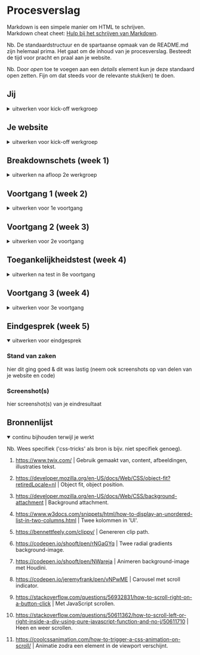 # Procesverslag
Markdown is een simpele manier om HTML te schrijven.  
Markdown cheat cheet: [Hulp bij het schrijven van Markdown](https://github.com/adam-p/markdown-here/wiki/Markdown-Cheatsheet).

Nb. De standaardstructuur en de spartaanse opmaak van de README.md zijn helemaal prima. Het gaat om de inhoud van je procesverslag. Besteedt de tijd voor pracht en praal aan je website.

Nb. Door *open* toe te voegen aan een *details* element kun je deze standaard open zetten. Fijn om dat steeds voor de relevante stuk(ken) te doen.





## Jij

<details>
<summary>uitwerken voor kick-off werkgroep</summary>

### Auteur:
Danian Marengo

#### Je startniveau:
Rood. Ik kan het wel, maar doordat ik het weinig doe is het hier wat vastgeroest ik. Als het lukt is coderen stiekem wel leuk. 

#### Je focus:
Surface plane
 
</details>





## Je website

<details>
<summary>uitwerken voor kick-off werkgroep</summary>

### Je opdracht:
https://www.twix.com

#### Screenshot(s) van de eerste pagina (small screen): 
Explore Twix
<img src="images/home.jpg" width="375px" alt="Homepagina van Twix website.">

#### Screenshot(s) van de tweede pagina (small screen):
Our Story 
<img src="images/our_story.jpg" width="375px" alt="Our story pagina van Twix website.">
 
</details>



## Breakdownschets (week 1)

<details>
<summary>uitwerken na afloop 2e werkgroep</summary>

### de hele pagina: 
<img src="images/breakdown_1.jpg" width="375px" alt="breakdown van de hele pagina">

### dynamisch deel (bijv menu): 
<img src="images/breakdown_dynamisch_1.jpg" width="375px" alt="breakdown van een dynamisch deel">

### wellicht nog een dynamisch deel (bijv filter): 
<img src="images/breakdown_dynamisch_2.jpg" width="375px" alt="breakdown van nog een dynamisch deel">

</details>





## Voortgang 1 (week 2)

<details>
<summary>uitwerken voor 1e voortgang</summary>

### Stand van zaken

Op de afgelopen twee weken aan lesstof kan ik positief terugblikken. Ondanks dat ik het gevoel heb dat ik over een "oké" basis beschik
om aan de slag te gaan met mijn website, heb ik mij voorgenomen om mij vanaf de start te verdiepen in de oefeningen. Zelf toepassen is namelijk
een goede manier om een beter begrip te krijgen van de lesstof. 
 
Omdat ik mij vooral heb gericht op het begrijpen van de stof heb ik minder aandacht kunnen besteden aan mijn website zelf.

<img src="images/voortgang_screen_1.png" width="375px" alt="Voortgang 1">
 
Wel heb ik een basis van de html neergezet en heb ik een aantal algemene stijlen toegevoegd. Door mijn aandacht vooral aan de
oefeningen te besteden hoop ik dat het programmeren van de website gemakkelijker verloopt.
 
<img src="images/voortgang_screen_2.png" width="375px" alt="Voortgang 2">
 



### Agenda voor meeting
samen met je groepje opstellen

| Adam            | Coen            | Danian          | Shae       
| ---             | ---             | ---             | ---        
| Geen            | Geen            | Geen            | Geen
| bijzonderheden  | bijzonderheden  | bijzonderheden  | bijzonderheden


### Verslag van meeting
hier na afloop snel de uitkomsten van de meeting vastleggen
 
- Verstandig om de html zover mogelijk uit te werken voordat je begint aan het stijlen in css.
- Aantekeningen maken in zowel html als de css om het overzicht te behouden.
 
- Inspector via Safari, om fonts van organisaties te downloaden, vervolgens fontconverter.
 
- Parallax scrollen realiseren door "background-attachment: fixed".
 
- Codepen van de student assistenten ontvangen voor het creeëren van een hamburger menu. 
 

</details>





## Voortgang 2 (week 3)

<details>
<summary>uitwerken voor 2e voortgang</summary>

### Stand van zaken

Na drie weken is ben ik verder gegaan met het detailleren van de pagina. Zo heb ik het beeldmerk en het menu toegevoegd aan de navigatie.
Daarnaast heb de afbeelding van de twee Twix fabrieken opnieuw gepositioneerd met "Object-fit" en "object-position". Dit zorgt
ervoor de de afbeelding meeschaalt zonder dat het belangrijkste deel van de afbeelding uit het beeld verdwijnt.

 
<img src="images/voortgang_2_screen_1.png" width="375px" alt="Voortgang 2">
 
Ondanks de visuele inspector blijft het af en toe lastig om bepaalde onderdelen na te maken. Over het deel van de Twix website wat
op onderstaande afbeelding te zien is had ik zo mijn twijfels. Dankzij Sanne zijn deze twijfels omgezet tot zekerheid en hoef ik mij
geen zorgen meer te maken over het uiterlijk tijdens het stijlen. 
 
<img src="images/voortgang_2_screen_2.png" width="375px" alt="Voortgang 2">
 
Door mijn werkwijze is het zo dat de website zelf nog niet volledig is vormgegeven, wel heb ik de één van de uitkomsten van de
"voortgang 1 meeting" direct in mijn website verwerkt. Door een "background-attachment" toe te voegen aan de onderstaande afbeelding
lijkt het alsof de afbeelding op zijn plek blijft staan tijdens het scrollen. 

<img src="images/voortgang_2_screen_3.png" width="375px" alt="Voortgang 2">
 
Nu dat er een goede basis staat is het tijd om de het stijlen af te ronden zodat we ons kunnen richten op de "socials", animaties en eventuele verbeteringen
aan de Twix website zelf, zodat we volgende week iets kunnen opleveren wat niet alleen af is, maar ook precies zoals we in gedachte hadden. 


### Agenda voor meeting
samen met je groepje opstellen

| Adam            | Coen                     | Danian                  | Shae       
| ---             | ---                      | ---                     | ---        
| Uitlijning      | Search button en Footer  | Uitwerking socials      | Slider


### Verslag van meeting
hier na afloop snel de uitkomsten van de meeting vastleggen

- Het zou natuurlijk helemaal geweldig zijn als de interactieve elementen als de carousel werken, aangezien we voor surface plane hebben gekozen. Maar Sanne heeft aangegeven dat het wat dat betreft voldoende is als de blokken kunnen scrollen. 
 
- Sanne heeft een soort gelijke carousel die Shae en ik nodig hebben gemaakt voor het van Gogh museum en heeft de code daarvan gedeeld om eventueel van te kunnen leren. 

</details>





## Toegankelijkheidstest (week 4)

<details>
<summary>uitwerken na test in 8e voortgang</summary>

De toegankelijkheidstest bestond uit drie onderdelen. Hoe goed de website te bedienen is met enkel het toetsenbord, hoe goed de website te gebruiken is met een screen reader en het bedienen van de website met een visuele beperking of problemen met de motoriek. In tweetallen hebben we elkaars website getest op basis van eerder genoemde punten. 
 
 
### Bevindingen
Lijst met je bevindingen die in de test naar voren kwamen:

 
### Enkel navigeren met toetsenbord
 
#### Titel eerste bevinding
Hier korte omschrijving (met indien nodig een afbeelding)

Hier een omschrijving van hoe het opgelost kan worden (met indien nodig een afbeelding)


### Gebruik van Screenreaders
 
#### Titel eerste bevinding
Hier korte omschrijving (met indien nodig een afbeelding)

Hier een omschrijving van hoe het opgelost kan worden (met indien nodig een afbeelding)
 
 
### Het web met een beperking
 
#### Titel eerste bevinding
Hier korte omschrijving (met indien nodig een afbeelding)

Hier een omschrijving van hoe het opgelost kan worden (met indien nodig een afbeelding)

</details>





## Voortgang 3 (week 4)

<details>
<summary>uitwerken voor 3e voortgang</summary>

### Stand van zaken
hier dit ging goed & dit was lastig (neem ook screenshots op van delen van je website en code)
 
De laatste voortgang. Waar ik wat dat betreft goed bezig ben. Zijn er nog een aantal uitdagingen die ik graag zou willen trotseren voordat ik het eindgesprek in ga. Op het moment staan de eerste en de tweede pagina in zijn geheel en zijn er nog een aantal details die ik moet toevoegen om te kunnen zeggen dat het me is gelukt om de Twix website "netter" na te maken. 
 
Eén van de goede punten zijn de animaties. Aangezien ik voor een speelse website heb gekozen zal het ook veel minder storen om wat leuke toevoegingen te maken. Als voorbeeld het volgende. Zodra je muis het blok betreed kleurt deze rood en klinkt er een hemels gezang op de achtergrond. 
 
Als je hierdoor niet meer zin krijgt in een Twix. 
 
<img src="images/voortgang_3_screen_1.png" width="375px" alt="Voortgang 2">
 
Daarnaast heb ik me van mijn beste kant geprobeerd te laten zien en heb ik ervoor gekozen om een "clip-path" te gebruiken in plaats van een afbeelding voor de driehoeken die omhoog staan. Nu kan dit volgens Sanne ook zonder div, alleen is dat mij jammer genoeg niet gelukt.

<img src="images/voortgang_3_screen_2.png" width="375px" alt="Voortgang 2">

Iets waar ik erg trots op ben is dat de carousel daadwerkelijk op die van Twix begint te lijken. Nu moet ik daar natuurlijk wel eerlijk bij vertellen dat ik dit niet zelf voor elkaar heb gekregen. 
 
<img src="images/voortgang_3_screen_3.png" width="375px" alt="Voortgang 2">
 
Wat dat betreft wordt het al goed gerekend als de carousel kan scrollen, maar daar nam ik zelf geen genoegen mee. Zo is nu te zien hoe de de rode balk meebeweegt aan de hand van het scrollen. 
 
<img src="images/voortgang_3_screen_4.png" width="375px" alt="Voortgang 2">
 
Daarnaast wou ik nog vermelden hoe de code die ik van Sanne heb gekregen voor het creëren van een harde cirkel in een radial gradient heeft geholpen bij meerdere elementen op de website zoals hieronder. 
 
<img src="images/voortgang_3_screen_5.png" width="375px" alt="Voortgang 2">
 
Wat betekent dat het dus niet steeds een afbeelding hoeft te zijn die achter het blok wordt geplaatst. 

### Agenda voor meeting
samen met je groepje opstellen

| Adam                | Coen                 | Danian                  | Shae       
| ---                 | ---                  | ---                     | ---        
| Stijling Navigatie  | Iconen in blokken    | 'After' op de headings  | Uit en inklapbare blokken tekst


### Verslag van meeting
hier na afloop snel de uitkomsten van de meeting vastleggen

- Achteraf bleek het te zijn dat Adam zijn navigatie moeilijk te stijlen was door de nesting van zijn "ul's". Deze zaten namelijk in "li's".

- In plaats van de pijlen als afbeeldingen in de "li's" plaatsen, is het efficiënter om ::after te gebruiken.
 
- Het blijkt lastiger te zijn dan gedacht om een "clip path" op de ::after van een heading te zetten. Yunus heeft aangegeven om hier later op terug te komen.
 
- Yunus heeft de code van zijn Apple website gedeeld om te laten zien hoe hij daar de uit en inklapbare blokken tekst heeft geprogrammeerd.
 
- Mede door Yunus is het Shae daarnaast ook gelukt om de datum weer te geven op haar website. 

</details>





## Eindgesprek (week 5)

<details open>
<summary>uitwerken voor eindgesprek</summary>

### Stand van zaken
hier dit ging goed & dit was lastig (neem ook screenshots op van delen van je website en code)

### Screenshot(s)

hier screenshot(s) van je eindresultaat

</details>





## Bronnenlijst

<details open>
<summary>continu bijhouden terwijl je werkt</summary>

Nb. Wees specifiek ('css-tricks' als bron is bijv. niet specifiek genoeg).

1.  https://www.twix.com/ | Gebruik gemaakt van, content, afbeeldingen, illustraties tekst.
 
2.  https://developer.mozilla.org/en-US/docs/Web/CSS/object-fit?retiredLocale=nl | Object fit, object position. 
3.  https://developer.mozilla.org/en-US/docs/Web/CSS/background-attachment | Background attachment.
 
4.  https://www.w3docs.com/snippets/html/how-to-display-an-unordered-list-in-two-columns.html | Twee kolommen in 'Ul'.
 
5.  https://bennettfeely.com/clippy/ | Genereren clip path.
 
6.  https://codepen.io/shooft/pen/rNGaGYq | Twee radial gradients background-image.
7.  https://codepen.io/shooft/pen/NWareja | Animeren background-image met Houdini.
8.  https://codepen.io/jeremyfrank/pen/vNPwME | Carousel met scroll indicator.
9.  https://stackoverflow.com/questions/56932831/how-to-scroll-right-on-a-button-click | Met JavaScript scrollen.
10. https://stackoverflow.com/questions/50611362/how-to-scroll-left-or-right-inside-a-div-using-pure-javascript-function-and-no-j/50611710 | Heen en weer scrollen.
 
11. https://coolcssanimation.com/how-to-trigger-a-css-animation-on-scroll/ | Animatie zodra een element in de viewport verschijnt.

</details>
